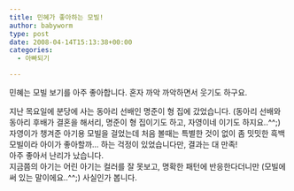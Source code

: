 ```yaml
---
title: 민혜가 좋아하는 모빌!
author: babyworm
type: post
date: 2008-04-14T15:13:38+00:00
categories:
  - 아빠되기

---
```

민혜는 모빌 보기를 아주 좋아합니다. 혼자 까악 까악하면서 웃기도 하구요.

지난 목요일에 분당에 사는 동아리 선배인 명준이 형 집에 갔었습니다. (동아리 선배와 동아리 후배가 결혼을 해서리, 명준이 형 집이기도 하고, 자영이네 이기도 하지요..^^;) 자영이가 챙겨준 아기용 모빌을 걸었는데 처음 볼때는 특별한 것이 없이 좀 밋밋한 흑백 모빌이라 아이가 좋아할까… 하는 걱정이 있었습니다만, 결과는 대 만족!<br>
아주 좋아서 난리가 났습니다.<br>
지금쯤의 아기는 어린 아기는 컬러를 잘 못보고, 명확한 패턴에 반응한다더니만 (모빌에 써 있는 말이에요..^^;) 사실인가 봅니다.
